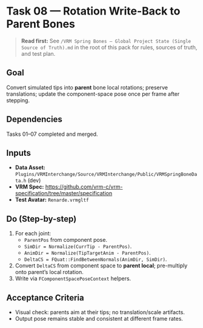 # Task 08 — Rotation Write-Back to Parent Bones

> **Read first:** See `/VRM Spring Bones — Global Project State (Single Source of Truth).md` in the root of this pack for rules, sources of truth, and test plan.

## Goal
Convert simulated tips into **parent** bone local rotations; preserve translations; update the component-space pose once per frame after stepping.

## Dependencies
Tasks 01–07 completed and merged.

## Inputs
- **Data Asset:** `Plugins/VRMInterchange/Source/VRMInterchange/Public/VRMSpringBoneData.h` (dev)
- **VRM Spec:** https://github.com/vrm-c/vrm-specification/tree/master/specification
- **Test Avatar:** `Renarde.vrmgltf`

## Do (Step-by-step)
1. For each joint:
   - `ParentPos` from component pose.
   - `SimDir = Normalize(CurrTip - ParentPos)`.
   - `AnimDir = Normalize(TipTargetAnim - ParentPos)`.
   - `DeltaCS = FQuat::FindBetweenNormals(AnimDir, SimDir)`.
2. Convert `DeltaCS` from component space to **parent local**; pre-multiply onto parent’s local rotation.
3. Write via `FComponentSpacePoseContext` helpers.

## Acceptance Criteria
- Visual check: parents aim at their tips; no translation/scale artifacts.
- Output pose remains stable and consistent at different frame rates.